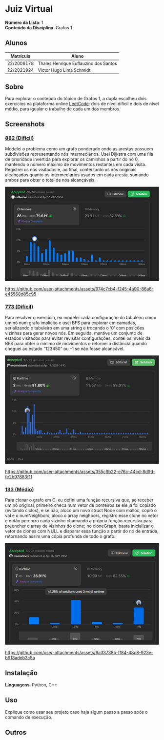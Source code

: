 # Juiz Virtual

**Número da Lista**: 1<br>
**Conteúdo da Disciplina**: Grafos 1 <br>

## Alunos
|Matrícula | Aluno |
| -- | -- |
| 22/2006178 | Thales Henrique Euflauzino dos Santos  |
| 22/2021924 | Víctor Hugo Lima Schmidt               |

## Sobre 
Para explorar o conteúdo do tópico de Grafos 1, a dupla escolheu dois exercícios na plataforma online [LeetCode](https://leetcode.com/): dois de nível difícil e dois de nível médio, para igualar o trabalho de cada um dos membros.


## Screenshots

### [882 (Difícil)](https://leetcode.com/problems/reachable-nodes-in-subdivided-graph)
Modelei o problema como um grafo ponderado onde as arestas possuem subdivisões representando nós intermediários. Usei Dijkstra com uma fila de prioridade invertida para explorar os caminhos a partir do nó 0, mantendo o número máximo de movimentos restantes em cada visita. Registrei os nós visitados e, ao final, contei tanto os nós originais alcançados quanto os intermediários usados em cada aresta, somando ambos para obter o total de nós alcançáveis.

![PrintResolucao882](/assets/print882.jpg)


https://github.com/user-attachments/assets/974c7cb4-f245-4a90-86a8-e45568d85c95



### [773 (Difícil)](https://leetcode.com/problems/sliding-puzzle/)
Para resolver o exercício, eu modelei cada configuração do tabuleiro como um nó num grafo implícito e usei BFS para explorar em camadas, serializando o tabuleiro em uma string e trocando o ‘0’ com posições vizinhas para gerar novos nós. Em seguida, mantive um conjunto de estados visitados para evitar revisitar configurações, contei os níveis da BFS para obter o mínimo de movimentos e retornei a distância quando cheguei ao estado “123450” ou –1 se não fosse alcançável.

![PrintResolucao773](/assets/print773.jpg)

https://github.com/user-attachments/assets/355c9b22-e76c-44cd-8d9d-fe2b97883f11



### [133 (Médio)](https://leetcode.com/problems/clone-graph/)
Para clonar o grafo em C, eu defini uma função recursiva que, ao receber um nó original, primeiro checa num vetor de ponteiros se ele já foi copiado (evitando ciclos), e se não, aloco um novo struct Node com malloc, copio o val e o numNeighbors, aloco o array neighbors, registro esse clone no vetor e então percorro cada vizinho chamando a própria função recursiva para preencher o array de vizinhos do clone; no cloneGraph, basta inicializar o vetor de clones com NULL e disparar essa função a partir do nó de entrada, retornando assim uma cópia profunda de todo o grafo.

![PrintResolucao133](/assets/print133.png)

https://github.com/user-attachments/assets/9a33738b-ff84-48c8-923e-b918adeb3c5a



## Instalação 
**Linguagens**: Python, C++<br>

## Uso 
Explique como usar seu projeto caso haja algum passo a passo após o comando de execução.

## Outros 
